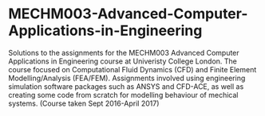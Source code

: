 # MECHM003-Advanced-Computer-Applications-in-Engineering
Solutions to the assignments for the MECHM003 Advanced Computer Applications in Engineering course at Univeristy College London. The course focused on Computational Fluid Dynamics (CFD) and Finite Element Modelling/Analysis (FEA/FEM). Assignments involved using engineering simulation software packages such as ANSYS and CFD-ACE, as well as creating some code from scratch for modelling behaviour of mechical systems. (Course taken Sept 2016-April 2017)

